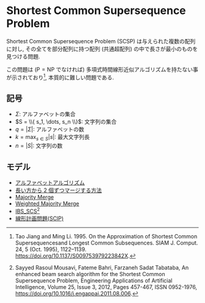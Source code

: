 # Shortest Common Supersequence Problem

Shortest Common Supersequence Problem (SCSP) は与えられた複数の配列に対し,
その全てを部分配列に持つ配列 (共通超配列) の中で長さが最小のものを見つける問題. 

この問題は ($\mathrm{P} = \mathrm{NP}$ でなければ) 多項式時間線形近似アルゴリズムを持たない事が示されており[^1], 
本質的に難しい問題である. 

## 記号

- $\Sigma$: アルファベットの集合
- $S = \\{ s_1, \dots, s_n \\}$: 文字列の集合
- $q = |\Sigma|$: アルファベットの数
- $k = \max_{s \in S} |s|$: 最大文字列長
- $n = |S|$: 文字列の数

## モデル

- [アルファベットアルゴリズム](./__marimo__/model_alphabet.ipynb)
- [長い方から 2 個ずつマージする方法](./__marimo__/model_descending.ipynb)
- [Majority Merge](./__marimo__/model_mm.ipynb)
- [Weighted Majority Merge](./__marimo__/model_wmm.ipynb)
- [IBS_SCS](./__marimo__/model_ibs_scs.ipynb)[^2]
- [線形計画問題(SCIP)](./__marimo__/model_linear_scip.ipynb)

[^1]: Tao Jiang and Ming Li. 1995. On the Approximation of Shortest Common Supersequencesand Longest Common Subsequences. SIAM J. Comput. 24, 5 (Oct. 1995), 1122–1139. https://doi.org/10.1137/S009753979223842X. 
[^2]: Sayyed Rasoul Mousavi, Fateme Bahri, Farzaneh Sadat Tabataba, An enhanced beam search algorithm for the Shortest Common Supersequence Problem, Engineering Applications of Artificial Intelligence, Volume 25, Issue 3, 2012, Pages 457-467, ISSN 0952-1976, https://doi.org/10.1016/j.engappai.2011.08.006.
